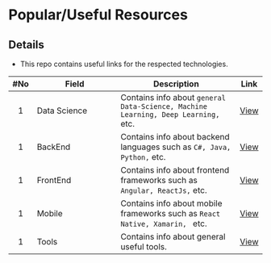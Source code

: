 # Popular/Useful Resources

## Details
* This repo contains useful links for the respected technologies.

|#No|<div style="width:150px">Field</div>|Description|Link| 
| :----: | ------------------------- |  -------------------------------------------- | :-----------: |
| 1 | Data Science | Contains info about `general Data-Science, Machine Learning, Deep Learning,` etc. | [View](https://github.com/mannam95/HelpfulResources/tree/main/data_science) |
| 1 | BackEnd | Contains info about backend languages such as `C#, Java, Python,` etc. | [View](https://github.com/mannam95/HelpfulResources/tree/main/backend) |
| 1 | FrontEnd | Contains info about frontend frameworks such as `Angular, ReactJs,` etc. | [View](https://github.com/mannam95/HelpfulResources/tree/main/frontend) |
| 1 | Mobile | Contains info about mobile frameworks such as `React Native, Xamarin, ` etc. | [View](https://github.com/mannam95/HelpfulResources/tree/main/mobile) |
| 1 | Tools | Contains info about general useful tools. | [View](https://github.com/mannam95/HelpfulResources/tree/main/tools) |
